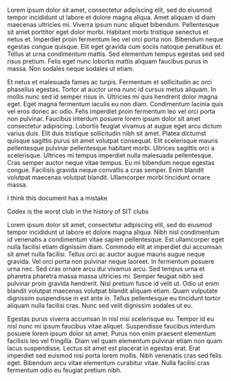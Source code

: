 Lorem ipsum dolor sit amet, consectetur adipiscing elit, sed do eiusmod tempor incididunt ut labore et dolore magna aliqua. Amet aliquam id diam maecenas ultricies mi. Viverra ipsum nunc aliquet bibendum. Pellentesque sit amet porttitor eget dolor morbi. Habitant morbi tristique senectus et netus et. Imperdiet proin fermentum leo vel orci porta non. Bibendum neque egestas congue quisque. Elit eget gravida cum sociis natoque penatibus et. Tellus at urna condimentum mattis. Sed elementum tempus egestas sed sed risus pretium. Felis eget nunc lobortis mattis aliquam faucibus purus in massa. Non sodales neque sodales ut etiam.

Et netus et malesuada fames ac turpis. Fermentum et sollicitudin ac orci phasellus egestas. Tortor at auctor urna nunc id cursus metus aliquam. In mollis nunc sed id semper risus in. Ultricies mi quis hendrerit dolor magna eget. Eget magna fermentum iaculis eu non diam. Condimentum lacinia quis vel eros donec ac odio. Felis imperdiet proin fermentum leo vel orci porta non pulvinar. Faucibus interdum posuere lorem ipsum dolor sit amet consectetur adipiscing. Lobortis feugiat vivamus at augue eget arcu dictum varius duis. Elit duis tristique sollicitudin nibh sit amet. Platea dictumst quisque sagittis purus sit amet volutpat consequat. Elit scelerisque mauris pellentesque pulvinar pellentesque habitant morbi. Ultrices sagittis orci a scelerisque. Ultrices mi tempus imperdiet nulla malesuada pellentesque. Cras semper auctor neque vitae tempus. Eu mi bibendum neque egestas congue. Facilisis gravida neque convallis a cras semper. Enim blandit volutpat maecenas volutpat blandit. Ullamcorper morbi tincidunt ornare massa.

I think this document has a mistake

Codex is the worst club in the history of SIT clubs

Lorem ipsum dolor sit amet, consectetur adipiscing elit, sed do eiusmod tempor incididunt ut labore et dolore magna aliqua. Nibh nisl condimentum id venenatis a condimentum vitae sapien pellentesque. Est ullamcorper eget nulla facilisi etiam dignissim diam. Commodo elit at imperdiet dui accumsan sit amet nulla facilisi. Tellus orci ac auctor augue mauris augue neque gravida. Vel orci porta non pulvinar neque laoreet. In fermentum posuere urna nec. Sed cras ornare arcu dui vivamus arcu. Sed tempus urna et pharetra pharetra massa massa ultricies mi. Semper feugiat nibh sed pulvinar proin gravida hendrerit. Nisl pretium fusce id velit ut. Odio ut enim blandit volutpat maecenas volutpat blandit aliquam etiam. Quam vulputate dignissim suspendisse in est ante in. Tellus pellentesque eu tincidunt tortor aliquam nulla facilisi cras. Nunc sed velit dignissim sodales ut eu.

Egestas purus viverra accumsan in nisl nisi scelerisque eu. Tempor id eu nisl nunc mi ipsum faucibus vitae aliquet. Suspendisse faucibus interdum posuere lorem ipsum dolor sit amet. Purus non enim praesent elementum facilisis leo vel fringilla. Diam vel quam elementum pulvinar etiam non quam lacus suspendisse. Lectus sit amet est placerat in egestas erat. Erat imperdiet sed euismod nisi porta lorem mollis. Nibh venenatis cras sed felis eget. Bibendum arcu vitae elementum curabitur vitae. Nulla facilisi cras fermentum odio eu feugiat pretium nibh.
